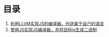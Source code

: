 # 目录
1. [利用LLVM实现JS的编译器，创造属于自己的语言](./20180825jsvm_c)
2. [使用JS实现JS编译器，并将目标js生成二进制](./20180908jsvm_js)
